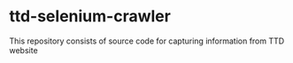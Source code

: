 # ttd-selenium-crawler
This repository consists of source code for capturing information from TTD website
